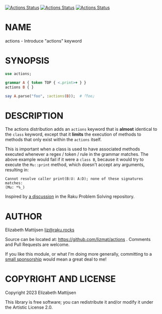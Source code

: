 [![Actions Status](https://github.com/lizmat/actions/actions/workflows/linux.yml/badge.svg)](https://github.com/lizmat/actions/actions) [![Actions Status](https://github.com/lizmat/actions/actions/workflows/macos.yml/badge.svg)](https://github.com/lizmat/actions/actions) [![Actions Status](https://github.com/lizmat/actions/actions/workflows/windows.yml/badge.svg)](https://github.com/lizmat/actions/actions)

NAME
====

actions - Introduce "actions" keyword

SYNOPSIS
========

```raku
use actions;

grammar A { token TOP { <.print>+ } }
actions B { }

say A.parse("foo", :actions(B));  # ｢foo｣
```

DESCRIPTION
===========

The actions distribution adds an `actions` keyword that is **almost** identical to the `class` keyword, except that it **limits** the execution of methods to methods that only exist within the `actions` itself.

This is important when a class is used to have associated methods executed whenever a regex / token / rule in the grammar matches. The above example would fail if it were a `class B`, because it would try to execute the `Mu::print` method, which doesn't accept any arguments, resulting in:

    Cannot resolve caller print(B:U: A:D); none of these signatures matches:
    (Mu: *%_)

Inspired by [a discussion](https://github.com/Raku/problem-solving/issues/401) in the Raku Problem Solving repository.

AUTHOR
======

Elizabeth Mattijsen <liz@raku.rocks>

Source can be located at: https://github.com/lizmat/actions . Comments and Pull Requests are welcome.

If you like this module, or what I'm doing more generally, committing to a [small sponsorship](https://github.com/sponsors/lizmat/) would mean a great deal to me!

COPYRIGHT AND LICENSE
=====================

Copyright 2023 Elizabeth Mattijsen

This library is free software; you can redistribute it and/or modify it under the Artistic License 2.0.

